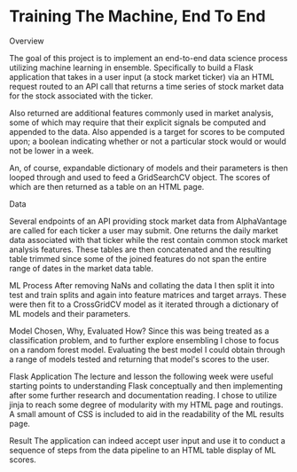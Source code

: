 # Training The Machine, End To End

Overview

The goal of this project is to implement an end-to-end data science process utilizing machine learning in ensemble.
Specifically to build a Flask application that takes in a user input (a stock market ticker) via an HTML request routed to an API call that returns a time series of stock market data for the stock associated with the ticker.

Also returned are additional features commonly used in market analysis, some of which may require that their explicit signals be computed and appended to the data. Also appended is a target for scores to be computed upon; a boolean indicating whether or not a particular stock would or would not be lower in a week.

An, of course, expandable dictionary of models and their parameters is then looped through and used to feed a GridSearchCV object. The scores of which are then returned as a table on an HTML page.



Data

Several endpoints of an API providing stock market data from AlphaVantage are called for each ticker a user may submit. One returns the daily market data associated with that ticker while the rest contain common stock market analysis features. These tables are then concatenated and the resulting table trimmed since some of the joined features do not span the entire range of dates in the market data table.

ML Process
After removing NaNs and collating the data I then split it into test and train splits and again into feature matrices and target arrays. These were then fit to a CrossGridCV model as it iterated through a dictionary of ML models and their parameters.

Model Chosen, Why, Evaluated How?
Since this was being treated as a classification problem, and to further explore ensembling I chose to focus on a random forest model. Evaluating the best model I could obtain through a range of models tested and returning that model's scores to the user.

Flask Application
The lecture and lesson the following week were useful starting points to understanding Flask conceptually and then implementing after some further research and documentation reading. I chose to utilize jinja to reach some degree of modularity with my HTML page and routings. A small amount of CSS is included to aid in the readability of the ML results page.

Result
The application can indeed accept user input and use it to conduct a sequence of steps from the data pipeline to an HTML table display of ML scores.
